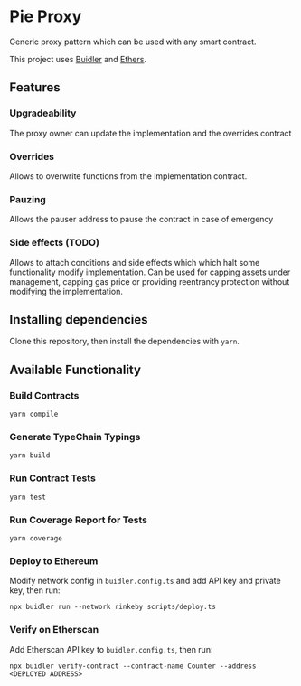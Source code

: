 # Pie Proxy

Generic proxy pattern which can be used with any smart contract.

This project uses [Buidler](https://buidler.dev) and [Ethers](https://docs.ethers.io/ethers.js/html/index.html).

## Features 

### Upgradeability

The proxy owner can update the implementation and the overrides contract

### Overrides

Allows to overwrite functions from the implementation contract.

### Pauzing

Allows the pauser address to pause the contract in case of emergency

### Side effects (TODO)

Allows to attach conditions and side effects which which halt some functionality modify implementation. Can be used for capping assets under management, capping gas price or providing reentrancy protection without modifying the implementation.

## Installing dependencies

Clone this repository, then install the dependencies with `yarn`.

## Available Functionality

### Build Contracts

`yarn compile`

### Generate TypeChain Typings

`yarn build`

### Run Contract Tests

`yarn test`

### Run Coverage Report for Tests

`yarn coverage`


### Deploy to Ethereum

Modify network config in `buidler.config.ts` and add API key and private key, then run:

`npx buidler run --network rinkeby scripts/deploy.ts`

### Verify on Etherscan

Add Etherscan API key to `buidler.config.ts`, then run:

`npx buidler verify-contract --contract-name Counter --address <DEPLOYED ADDRESS>`
